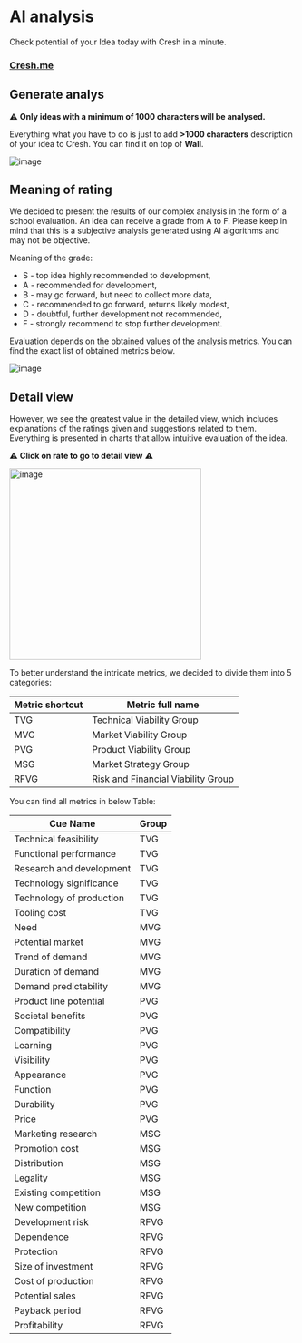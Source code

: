 # AI analysis

Check potential of your Idea today with Cresh in a minute.
### [Cresh.me](https://cresh.me/?utm_source=github&utm_medium=instruction)

## Generate analys

:warning: **Only ideas with a minimum of 1000 characters will be analysed.**

Everything what you have to do is just to add **>1000 characters** description of your idea to Cresh. You can find it on top of **Wall**.

![image](https://github.com/CreSh-Creativity-Share/.github/assets/18706771/581f5563-388b-454c-8b9c-96d3ad0dc2e3)

## Meaning of rating

We decided to present the results of our complex analysis in the form of a school evaluation. An idea can receive a grade from A to F. Please keep in mind that this is a subjective analysis generated using AI algorithms and may not be objective.

Meaning of the grade:
 * S - top idea highly recommended to development,
 * A - recommended for development,
 * B - may go forward, but need to collect more data,
 * C - recommended to go forward, returns likely modest,
 * D - doubtful, further development not recommended,
 * F - strongly recommend to stop further development.

Evaluation depends on the obtained values of the analysis metrics. You can find the exact list of obtained metrics below.

![image](https://github.com/CreSh-Creativity-Share/.github/assets/18706771/587480a2-7cf2-4488-84ad-9a986ffa3255)


## Detail view

However, we see the greatest value in the detailed view, which includes explanations of the ratings given and suggestions related to them. Everything is presented in charts that allow intuitive evaluation of the idea.

:warning: **Click on rate to go to detail view** :warning:

<img width="338" alt="image" src="https://github.com/CreSh-Creativity-Share/.github/assets/18706771/d9099260-20b1-4b77-b0fb-aa87a2fddba0">

To better understand the intricate metrics, we decided to divide them into 5 categories:

| Metric shortcut  | Metric full name  |
|---|---|
| TVG  | Technical Viability Group  |
| MVG  | Market Viability Group  |
| PVG  | Product Viability Group  |
| MSG  | Market Strategy Group  |
| RFVG  | Risk and Financial Viability Group  |


You can find all metrics in below Table:

| Cue Name               | Group |
|------------------------|-------|
| Technical feasibility  |   TVG    |
| Functional performance |   TVG    |
| Research and development |  TVG   |
| Technology significance |   TVG    |
| Technology of production |  TVG   |
| Tooling cost            |   TVG    |
| Need                   |   MVG    |
| Potential market       |   MVG    |
| Trend of demand        |   MVG    |
| Duration of demand     |   MVG    |
| Demand predictability  |   MVG    |
| Product line potential |  PVG     |
| Societal benefits      |  PVG     |
| Compatibility          |   PVG    |
| Learning               |   PVG    |
| Visibility             |  PVG     |
| Appearance             |  PVG     |
| Function               |  PVG     |
| Durability             |  PVG     |
| Price                  |  PVG     |
| Marketing research     |  MSG     |
| Promotion cost         |  MSG     |
| Distribution           |  MSG     |
| Legality               |  MSG     |
| Existing competition   |  MSG     |
| New competition        |  MSG     |
| Development risk       |  RFVG     |
| Dependence             |  RFVG     |
| Protection             |  RFVG     |
| Size of investment     |  RFVG     |
| Cost of production      |  RFVG     |
| Potential sales        |  RFVG     |
| Payback period         |  RFVG     |
| Profitability          |  RFVG     |
